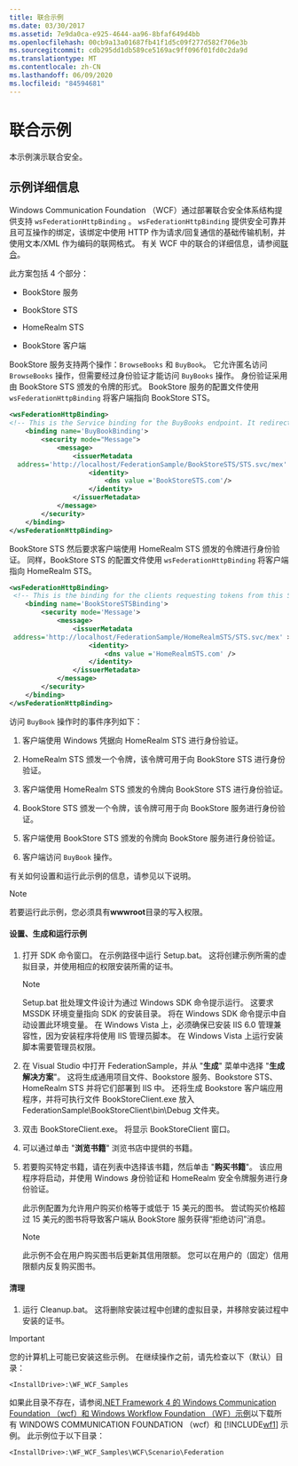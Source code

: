 ```yaml
---
title: 联合示例
ms.date: 03/30/2017
ms.assetid: 7e9da0ca-e925-4644-aa96-8bfaf649d4bb
ms.openlocfilehash: 00cb9a13a01687fb41f1d5c09f277d582f706e3b
ms.sourcegitcommit: cdb295dd1db589ce5169ac9ff096f01fd0c2da9d
ms.translationtype: MT
ms.contentlocale: zh-CN
ms.lasthandoff: 06/09/2020
ms.locfileid: "84594681"
---
```

# <a name="federation-sample"></a>联合示例
本示例演示联合安全。  
  
## <a name="sample-details"></a>示例详细信息  
 Windows Communication Foundation （WCF）通过部署联合安全体系结构提供支持 `wsFederationHttpBinding` 。 `wsFederationHttpBinding` 提供安全可靠并且可互操作的绑定，该绑定中使用 HTTP 作为请求/回复通信的基础传输机制，并使用文本/XML 作为编码的联网格式。 有关 WCF 中的联合的详细信息，请参阅[联合](../feature-details/federation.md)。  
  
 此方案包括 4 个部分：  
  
- BookStore 服务  
  
- BookStore STS  
  
- HomeRealm STS  
  
- BookStore 客户端  
  
 BookStore 服务支持两个操作：`BrowseBooks` 和 `BuyBook`。 它允许匿名访问 `BrowseBooks` 操作，但需要经过身份验证才能访问 `BuyBooks` 操作。 身份验证采用由 BookStore STS 颁发的令牌的形式。 BookStore 服务的配置文件使用 `wsFederationHttpBinding` 将客户端指向 BookStore STS。  
  
```xml  
<wsFederationHttpBinding>  
<!-- This is the Service binding for the BuyBooks endpoint. It redirects clients to the BookStore STS -->  
    <binding name='BuyBookBinding'>  
        <security mode="Message">  
            <message>  
                <issuerMetadata  
  address='http://localhost/FederationSample/BookStoreSTS/STS.svc/mex' >  
                    <identity>  
                        <dns value ='BookStoreSTS.com'/>  
                    </identity>  
                </issuerMetadata>  
            </message>  
        </security>  
    </binding>  
</wsFederationHttpBinding>  
```  
  
 BookStore STS 然后要求客户端使用 HomeRealm STS 颁发的令牌进行身份验证。 同样，BookStore STS 的配置文件使用 `wsFederationHttpBinding` 将客户端指向 HomeRealm STS。  
  
```xml  
<wsFederationHttpBinding>  
 <!-- This is the binding for the clients requesting tokens from this STS. It redirects clients to the HomeRealm STS -->  
    <binding name='BookStoreSTSBinding'>  
        <security mode='Message'>  
            <message>  
                <issuerMetadata  
 address='http://localhost/FederationSample/HomeRealmSTS/STS.svc/mex' >  
                    <identity>  
                        <dns value ='HomeRealmSTS.com' />  
                    </identity>  
                </issuerMetadata>  
            </message>  
        </security>  
    </binding>  
</wsFederationHttpBinding>  
```  
  
 访问 `BuyBook` 操作时的事件序列如下：  
  
1. 客户端使用 Windows 凭据向 HomeRealm STS 进行身份验证。  
  
2. HomeRealm STS 颁发一个令牌，该令牌可用于向 BookStore STS 进行身份验证。  
  
3. 客户端使用 HomeRealm STS 颁发的令牌向 BookStore STS 进行身份验证。  
  
4. BookStore STS 颁发一个令牌，该令牌可用于向 BookStore 服务进行身份验证。  
  
5. 客户端使用 BookStore STS 颁发的令牌向 BookStore 服务进行身份验证。  
  
6. 客户端访问 `BuyBook` 操作。  
  
 有关如何设置和运行此示例的信息，请参见以下说明。  
  
> [!NOTE]
> 若要运行此示例，您必须具有**wwwroot**目录的写入权限。  
  
#### <a name="to-set-up-build-and-run-the-sample"></a>设置、生成和运行示例  
  
1. 打开 SDK 命令窗口。 在示例路径中运行 Setup.bat。 这将创建示例所需的虚拟目录，并使用相应的权限安装所需的证书。  
  
    > [!NOTE]
    > Setup.bat 批处理文件设计为通过 Windows SDK 命令提示运行。 这要求 MSSDK 环境变量指向 SDK 的安装目录。 将在 Windows SDK 命令提示中自动设置此环境变量。 在 Windows Vista 上，必须确保已安装 IIS 6.0 管理兼容性，因为安装程序将使用 IIS 管理员脚本。 在 Windows Vista 上运行安装脚本需要管理员权限。  
  
2. 在 Visual Studio 中打开 FederationSample，并从 "**生成**" 菜单中选择 "**生成解决方案**"。 这将生成通用项目文件、Bookstore 服务、Bookstore STS、HomeRealm STS 并将它们部署到 IIS 中。 还将生成 Bookstore 客户端应用程序，并将可执行文件 BookStoreClient.exe 放入 FederationSample\BookStoreClient\bin\Debug 文件夹。  
  
3. 双击 BookStoreClient.exe。 将显示 BookStoreClient 窗口。  
  
4. 可以通过单击 "**浏览书籍**" 浏览书店中提供的书籍。  
  
5. 若要购买特定书籍，请在列表中选择该书籍，然后单击 "**购买书籍**"。 该应用程序将启动，并使用 Windows 身份验证和 HomeRealm 安全令牌服务进行身份验证。  
  
     此示例配置为允许用户购买价格等于或低于 15 美元的图书。 尝试购买价格超过 15 美元的图书将导致客户端从 BookStore 服务获得“拒绝访问”消息。  
  
    > [!NOTE]
    > 此示例不会在用户购买图书后更新其信用限额。 您可以在用户的（固定）信用限额内反复购买图书。  
  
#### <a name="to-clean-up"></a>清理  
  
1. 运行 Cleanup.bat。 这将删除安装过程中创建的虚拟目录，并移除安装过程中安装的证书。  
  
> [!IMPORTANT]
> 您的计算机上可能已安装这些示例。 在继续操作之前，请先检查以下（默认）目录：  
>
> `<InstallDrive>:\WF_WCF_Samples`  
>
> 如果此目录不存在，请参阅[.NET Framework 4 的 Windows Communication Foundation （wcf）和 Windows Workflow Foundation （WF）示例](https://www.microsoft.com/download/details.aspx?id=21459)以下载所有 WINDOWS COMMUNICATION FOUNDATION （wcf）和 [!INCLUDE[wf1](../../../../includes/wf1-md.md)] 示例。 此示例位于以下目录：  
>
> `<InstallDrive>:\WF_WCF_Samples\WCF\Scenario\Federation`  
